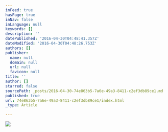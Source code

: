 ```yaml
---
inFeed: true
hasPage: true
inNav: false
inLanguage: null
keywords: []
description: ''
datePublished: '2016-04-30T04:48:41.357Z'
dateModified: '2016-04-30T04:48:26.753Z'
authors: []
publisher:
  name: null
  domain: null
  url: null
  favicon: null
title: ''
author: []
starred: false
sourcePath: _posts/2016-04-30-74e863b5-7a6e-49a3-8411-c2ef3db89ce1.md
published: true
url: 74e863b5-7a6e-49a3-8411-c2ef3db89ce1/index.html
_type: Article

---
```

![](https://the-grid-user-content.s3-us-west-2.amazonaws.com/0f8701bc-c640-4698-bd06-684b0c0f2452.gif)
